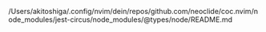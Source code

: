/Users/akitoshiga/.config/nvim/dein/repos/github.com/neoclide/coc.nvim/node_modules/jest-circus/node_modules/@types/node/README.md
